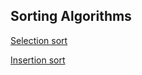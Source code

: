 ## Sorting Algorithms

[Selection sort](https://github.com/omiq17/my-python-codes/blob/master/sorting-algorithms/selection-sort.py)

[Insertion sort](https://github.com/omiq17/my-python-codes/blob/master/sorting-algorithms/insertion-sort.py)
